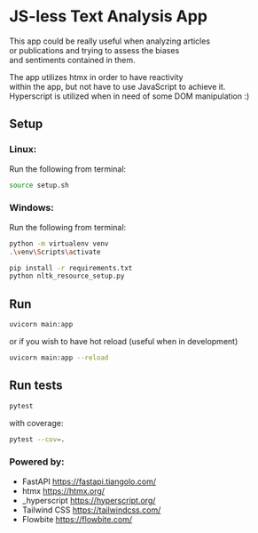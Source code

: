 # JS-less Text Analysis App

This app could be really useful when analyzing articles \
or publications and trying to assess the biases \
and sentiments contained in them.

The app utilizes htmx in order to have reactivity \
within the app, but not have to use JavaScript to achieve it. \
Hyperscript is utilized when in need of some DOM manipulation :)

## Setup

### Linux:

Run the following from terminal:

```bash
source setup.sh
```

### Windows:

Run the following from terminal:

```bash
python -m virtualenv venv
.\venv\Scripts\activate

pip install -r requirements.txt
python nltk_resource_setup.py
```

## Run

```bash
uvicorn main:app
```

or if you wish to have hot reload (useful when in development)

```bash
uvicorn main:app --reload
```

## Run tests

```bash
pytest
```

with coverage:

```bash
pytest --cov=.
```

### Powered by:

- FastAPI https://fastapi.tiangolo.com/
- htmx https://htmx.org/
- \_hyperscript https://hyperscript.org/
- Tailwind CSS https://tailwindcss.com/
- Flowbite https://flowbite.com/
